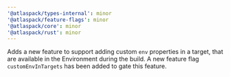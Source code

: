 ```yaml
---
'@atlaspack/types-internal': minor
'@atlaspack/feature-flags': minor
'@atlaspack/core': minor
'@atlaspack/rust': minor
---
```


Adds a new feature to support adding custom `env` properties in a target, that are available in the Environment during the build. A new feature flag `customEnvInTargets` has been added to gate this feature.

